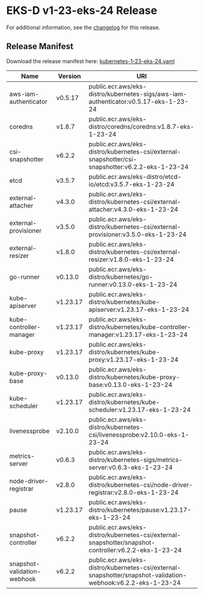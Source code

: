 # EKS-D v1-23-eks-24 Release

For additional information, see the [changelog](CHANGELOG-v1-23-eks-24.md) for this release.

## Release Manifest

Download the release manifest here: [kubernetes-1-23-eks-24.yaml](https://distro.eks.amazonaws.com/kubernetes-1-23/kubernetes-1-23-eks-24.yaml)

| Name | Version | URI |
|------|---------|-----|
| aws-iam-authenticator | v0.5.17 | public.ecr.aws/eks-distro/kubernetes-sigs/aws-iam-authenticator:v0.5.17-eks-1-23-24 |
| coredns | v1.8.7 | public.ecr.aws/eks-distro/coredns/coredns:v1.8.7-eks-1-23-24 |
| csi-snapshotter | v6.2.2 | public.ecr.aws/eks-distro/kubernetes-csi/external-snapshotter/csi-snapshotter:v6.2.2-eks-1-23-24 |
| etcd | v3.5.7 | public.ecr.aws/eks-distro/etcd-io/etcd:v3.5.7-eks-1-23-24 |
| external-attacher | v4.3.0 | public.ecr.aws/eks-distro/kubernetes-csi/external-attacher:v4.3.0-eks-1-23-24 |
| external-provisioner | v3.5.0 | public.ecr.aws/eks-distro/kubernetes-csi/external-provisioner:v3.5.0-eks-1-23-24 |
| external-resizer | v1.8.0 | public.ecr.aws/eks-distro/kubernetes-csi/external-resizer:v1.8.0-eks-1-23-24 |
| go-runner | v0.13.0 | public.ecr.aws/eks-distro/kubernetes/go-runner:v0.13.0-eks-1-23-24 |
| kube-apiserver | v1.23.17 | public.ecr.aws/eks-distro/kubernetes/kube-apiserver:v1.23.17-eks-1-23-24 |
| kube-controller-manager | v1.23.17 | public.ecr.aws/eks-distro/kubernetes/kube-controller-manager:v1.23.17-eks-1-23-24 |
| kube-proxy | v1.23.17 | public.ecr.aws/eks-distro/kubernetes/kube-proxy:v1.23.17-eks-1-23-24 |
| kube-proxy-base | v0.13.0 | public.ecr.aws/eks-distro/kubernetes/kube-proxy-base:v0.13.0-eks-1-23-24 |
| kube-scheduler | v1.23.17 | public.ecr.aws/eks-distro/kubernetes/kube-scheduler:v1.23.17-eks-1-23-24 |
| livenessprobe | v2.10.0 | public.ecr.aws/eks-distro/kubernetes-csi/livenessprobe:v2.10.0-eks-1-23-24 |
| metrics-server | v0.6.3 | public.ecr.aws/eks-distro/kubernetes-sigs/metrics-server:v0.6.3-eks-1-23-24 |
| node-driver-registrar | v2.8.0 | public.ecr.aws/eks-distro/kubernetes-csi/node-driver-registrar:v2.8.0-eks-1-23-24 |
| pause | v1.23.17 | public.ecr.aws/eks-distro/kubernetes/pause:v1.23.17-eks-1-23-24 |
| snapshot-controller | v6.2.2 | public.ecr.aws/eks-distro/kubernetes-csi/external-snapshotter/snapshot-controller:v6.2.2-eks-1-23-24 |
| snapshot-validation-webhook | v6.2.2 | public.ecr.aws/eks-distro/kubernetes-csi/external-snapshotter/snapshot-validation-webhook:v6.2.2-eks-1-23-24 |
